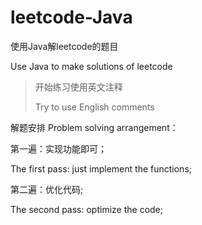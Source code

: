 # leetcode-Java
使用Java解leetcode的题目

Use Java to make solutions of leetcode

> 开始练习使用英文注释
>
> Try to use English comments



解题安排 Problem solving arrangement：

第一遍：实现功能即可；

The first pass: just implement the functions;

第二遍：优化代码;

The second pass: optimize the code;